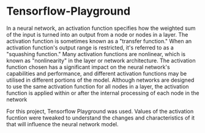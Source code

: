 # Tensorflow-Playground
In a neural network, an activation function specifies how
the weighted sum of the input is turned into an output from a
node or nodes in a layer. The activation function is
sometimes known as a "transfer function." When an
activation function's output range is restricted, it's referred to
as a "squashing function." Many activation functions are
nonlinear, which is known as "nonlinearity" in the layer or
network architecture.
The activation function chosen has a significant impact
on the neural network's capabilities and performance, and
different activation functions may be utilised in different
portions of the model. Although networks are designed to
use the same activation function for all nodes in a layer, the
activation function is applied within or after the internal
processing of each node in the network

For this project, Tensorflow Playground was used. Values of the activation fucntion were tweaked
to understand the changes and characteristics of it that will influence the neural network model.
